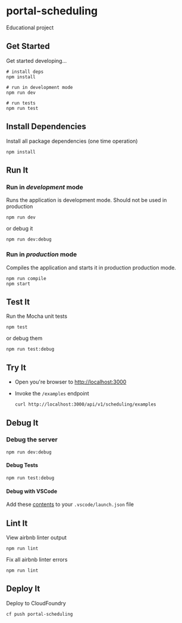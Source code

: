 # portal-scheduling

Educational project

## Get Started

Get started developing...

```shell
# install deps
npm install

# run in development mode
npm run dev

# run tests
npm run test
```

## Install Dependencies

Install all package dependencies (one time operation)

```shell
npm install
```

## Run It

### Run in *development* mode

Runs the application is development mode. Should not be used in production

```shell
npm run dev
```

or debug it

```shell
npm run dev:debug
```

### Run in *production* mode

Compiles the application and starts it in production production mode.

```shell
npm run compile
npm start
```

## Test It

Run the Mocha unit tests

```shell
npm test
```

or debug them

```shell
npm run test:debug
```

## Try It

* Open you're browser to [http://localhost:3000](http://localhost:3000)
* Invoke the `/examples` endpoint

  ```shell
  curl http://localhost:3000/api/v1/scheduling/examples
  ```

## Debug It

### Debug the server

```shell
npm run dev:debug
```

#### Debug Tests

```shell
npm run test:debug
```

#### Debug with VSCode

Add these [contents](https://github.com/cdimascio/generator-express-no-stress/blob/next/assets/.vscode/launch.json) to your `.vscode/launch.json` file

## Lint It

View airbnb linter output

```shell
npm run lint
```

Fix all airbnb linter errors

```shell
npm run lint
```

## Deploy It

Deploy to CloudFoundry

```shell
cf push portal-scheduling
```
